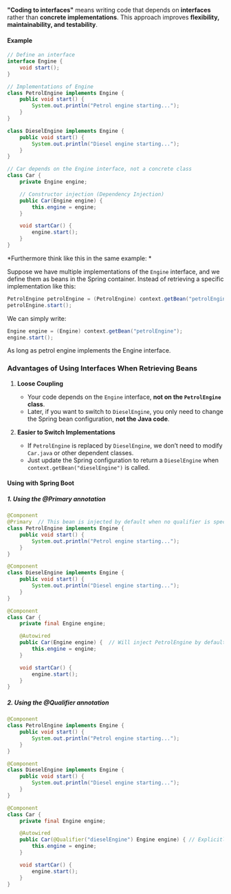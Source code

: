 **"Coding to interfaces"** means writing code that depends on **interfaces** rather than **concrete implementations**. This approach improves **flexibility, maintainability, and testability**.

#### Example
```java
// Define an interface
interface Engine {
    void start();
}

// Implementations of Engine
class PetrolEngine implements Engine {
    public void start() {
        System.out.println("Petrol engine starting...");
    }
}

class DieselEngine implements Engine {
    public void start() {
        System.out.println("Diesel engine starting...");
    }
}

// Car depends on the Engine interface, not a concrete class
class Car {
    private Engine engine;

    // Constructor injection (Dependency Injection)
    public Car(Engine engine) {
        this.engine = engine;
    }

    void startCar() {
        engine.start();
    }
}
```

*Furthermore think like this in the same example: *

Suppose we have multiple implementations of the `Engine` interface, and we define them as beans in the Spring container. Instead of retrieving a specific implementation like this:

```java
PetrolEngine petrolEngine = (PetrolEngine) context.getBean("petrolEngine");
petrolEngine.start();
```

We can simply write:
```java
Engine engine = (Engine) context.getBean("petrolEngine");
engine.start();
```
 As long as petrol engine implements the Engine interface.

### **Advantages of Using Interfaces When Retrieving Beans**

1. **Loose Coupling**
    
    - Your code depends on the `Engine` interface, **not on the `PetrolEngine` class**.
    - Later, if you want to switch to `DieselEngine`, you only need to change the Spring bean configuration, **not the Java code**.
2. **Easier to Switch Implementations**
    
    - If `PetrolEngine` is replaced by `DieselEngine`, we don’t need to modify `Car.java` or other dependent classes.
    - Just update the Spring configuration to return a `DieselEngine` when `context.getBean("dieselEngine")` is called.

#### Using with Spring Boot

##### 1. Using the @Primary annotation
```java
@Component
@Primary  // This bean is injected by default when no qualifier is specified
class PetrolEngine implements Engine {
    public void start() {
        System.out.println("Petrol engine starting...");
    }
}

@Component
class DieselEngine implements Engine {
    public void start() {
        System.out.println("Diesel engine starting...");
    }
}

@Component
class Car {
    private final Engine engine;

    @Autowired
    public Car(Engine engine) {  // Will inject PetrolEngine by default
        this.engine = engine;
    }

    void startCar() {
        engine.start();
    }
}
```

##### 2. Using the @Qualifier annotation
```java
@Component
class PetrolEngine implements Engine {
    public void start() {
        System.out.println("Petrol engine starting...");
    }
}

@Component
class DieselEngine implements Engine {
    public void start() {
        System.out.println("Diesel engine starting...");
    }
}

@Component
class Car {
    private final Engine engine;

    @Autowired
    public Car(@Qualifier("dieselEngine") Engine engine) { // Explicitly specify
        this.engine = engine;
    }

    void startCar() {
        engine.start();
    }
}
```